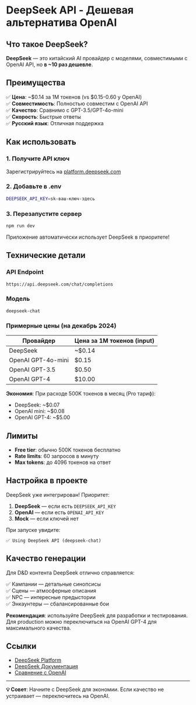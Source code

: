 # DeepSeek API - Дешевая альтернатива OpenAI

## Что такое DeepSeek?

**DeepSeek** — это китайский AI провайдер с моделями, совместимыми с OpenAI API, но **в ~10 раз дешевле**.

## Преимущества

✅ **Цена**: ~$0.14 за 1M токенов (vs $0.15-0.60 у OpenAI)  
✅ **Совместимость**: Полностью совместим с OpenAI API  
✅ **Качество**: Сравнимо с GPT-3.5/GPT-4o-mini  
✅ **Скорость**: Быстрые ответы  
✅ **Русский язык**: Отличная поддержка  

## Как использовать

### 1. Получите API ключ

Зарегистрируйтесь на [platform.deepseek.com](https://platform.deepseek.com)

### 2. Добавьте в .env

```bash
DEEPSEEK_API_KEY=sk-ваш-ключ-здесь
```

### 3. Перезапустите сервер

```bash
npm run dev
```

Приложение автоматически использует DeepSeek в приоритете!

## Технические детали

### API Endpoint
```
https://api.deepseek.com/chat/completions
```

### Модель
```
deepseek-chat
```

### Примерные цены (на декабрь 2024)

| Провайдер | Цена за 1M токенов (input) |
|-----------|---------------------------|
| DeepSeek  | ~$0.14 | 
| OpenAI GPT-4o-mini | $0.15 |
| OpenAI GPT-3.5 | $0.50 |
| OpenAI GPT-4 | $10.00 |

**Экономия**: При расходе 500K токенов в месяц (Pro тариф):
- DeepSeek: ~$0.07
- OpenAI mini: ~$0.08
- OpenAI GPT-4: ~$5.00

## Лимиты

- **Free tier**: обычно 500K токенов бесплатно
- **Rate limits**: 60 запросов в минуту
- **Max tokens**: до 4096 токенов на ответ

## Настройка в проекте

DeepSeek уже интегрирован! Приоритет:

1. **DeepSeek** — если есть `DEEPSEEK_API_KEY`
2. **OpenAI** — если есть `OPENAI_API_KEY`
3. **Mock** — если ключей нет

При запуске увидите:
```
✅ Using DeepSeek API (deepseek-chat)
```

## Качество генерации

Для D&D контента DeepSeek отлично справляется:

✅ Кампании — детальные синопсисы  
✅ Сцены — атмосферные описания  
✅ NPC — интересные предыстории  
✅ Энкаунтеры — сбалансированные бои  

**Рекомендация**: используйте DeepSeek для разработки и тестирования. Для production можно переключиться на OpenAI GPT-4 для максимального качества.

## Ссылки

- [DeepSeek Platform](https://platform.deepseek.com)
- [DeepSeek Документация](https://platform.deepseek.com/docs)
- [Сравнение с OpenAI](https://platform.deepseek.com/benchmarks)

---

**💡 Совет**: Начните с DeepSeek для экономии. Если качество не устраивает — переключитесь на OpenAI.

